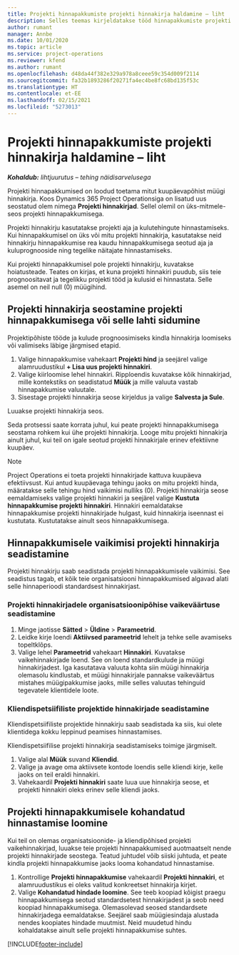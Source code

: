 ```yaml
---
title: Projekti hinnapakkumiste projekti hinnakirja haldamine – liht
description: Selles teemas kirjeldatakse tööd hinnapakkumiste projekti hinnakirjadega. (Sales)
author: rumant
manager: Annbe
ms.date: 10/01/2020
ms.topic: article
ms.service: project-operations
ms.reviewer: kfend
ms.author: rumant
ms.openlocfilehash: d48da44f382e329a978a8ceee59c354d009f2114
ms.sourcegitcommit: fa32b1893286f20271fa4ec4be8fc68bd135f53c
ms.translationtype: HT
ms.contentlocale: et-EE
ms.lasthandoff: 02/15/2021
ms.locfileid: "5273013"
---
```

# <a name="manage-project-price-lists-on-project-quotes---lite"></a>Projekti hinnapakkumiste projekti hinnakirja haldamine – liht

_**Kohaldub:** lihtjuurutus – tehing näidisarvelusega_

Projekti hinnapakkumised on loodud toetama mitut kuupäevapõhist müügi hinnakirja. Koos Dynamics 365 Project Operationsiga on lisatud uus seostatud olem nimega **Projekti hinnakirjad**. Sellel olemil on üks-mitmele-seos projekti hinnapakkumisega.

Projekti hinnakirju kasutatakse projekti aja ja kulutehingute hinnastamiseks. Kui hinnapakkumisel on üks või mitu projekti hinnakirja, kasutatakse neid hinnakirju hinnapakkumise rea kaudu hinnapakkumisega seotud aja ja kuluprognooside ning tegelike näitajate hinnastamiseks.

Kui projekti hinnapakkumisel pole projekti hinnakirju, kuvatakse hoiatusteade. Teates on kirjas, et kuna projekti hinnakiri puudub, siis teie prognoositavat ja tegelikku projekti tööd ja kulusid ei hinnastata. Selle asemel on neil null (0) müügihind.

## <a name="associate-or-disassociate-a-project-price-list-on-a-project-quote"></a>Projekti hinnakirja seostamine projekti hinnapakkumisega või selle lahti sidumine

Projektipõhiste tööde ja kulude prognoosimiseks kindla hinnakirja loomiseks või valimiseks läbige järgmised etapid.

1. Valige hinnapakkumise vahekaart **Projekti hind** ja seejärel valige alamruudustikul **+ Lisa uus projekti hinnakiri**.
2. Valige kiirloomise lehel hinnakiri. Ripploendis kuvatakse kõik hinnakirjad, mille kontekstiks on seadistatud **Müük** ja mille valuuta vastab hinnapakkumise valuutale.
4. Sisestage projekti hinnakirja seose kirjeldus ja valige **Salvesta ja Sule**.

Luuakse projekti hinnakirja seos.

Seda protsessi saate korrata juhul, kui peate projekti hinnapakkumisega seostama rohkem kui ühe projekti hinnakirja. Looge mitu projekti hinnakirja ainult juhul, kui teil on igale seotud projekti hinnakirjale erinev efektiivne kuupäev.

> [!NOTE]
> Project Operations ei toeta projekti hinnakirjade kattuva kuupäeva efektiivsust. Kui antud kuupäevaga tehingu jaoks on mitu projekti hinda, määratakse selle tehingu hind vaikimisi nulliks (0).
Projekti hinnakirja seose eemaldamiseks valige projekti hinnakiri ja seejärel valige **Kustuta hinnapakkumise projekti hinnakiri**. Hinnakiri eemaldatakse hinnapakkumise projekti hinnakirjade hulgast, kuid hinnakirja iseennast ei kustutata. Kustutatakse ainult seos hinnapakkumisega.

## <a name="set-up-default-project-price-lists-on-a-quote"></a>Hinnapakkumisele vaikimisi projekti hinnakirja seadistamine

Projekti hinnakirju saab seadistada projekti hinnapakkumisele vaikimisi. See seadistus tagab, et kõik teie organisatsiooni hinnapakkumised algavad alati selle hinnaperioodi standardsest hinnakirjast.

### <a name="set-up-organizational-default-for-project-price-lists"></a>Projekti hinnakirjadele organisatsioonipõhise vaikeväärtuse seadistamine

1. Minge jaotisse **Sätted** > **Üldine** > **Parameetrid**.
2. Leidke kirje loendi **Aktiivsed parameetrid** lehelt ja tehke selle avamiseks topeltklõps. 
3. Valige lehel **Parameetrid** vahekaart **Hinnakiri**. Kuvatakse vaikehinnakirjade loend. See on loend standardkulude ja müügi hinnakirjadest. Iga kasutatava valuuta kohta siin müügi hinnakirja olemasolu kindlustab, et müügi hinnakirjale pannakse vaikeväärtus mistahes müügipakkumise jaoks, mille selles valuutas tehinguid tegevatele klientidele loote.

### <a name="set-up-customer-specific-project-price-lists"></a>Kliendispetsiifiliste projektide hinnakirjade seadistamine

Kliendispetsiifiliste projektide hinnakirju saab seadistada ka siis, kui olete klientidega kokku leppinud peamises hinnastamises.

Kliendispetsiifilise projekti hinnakirja seadistamiseks toimige järgmiselt.

1. Valige alal **Müük** suvand **Kliendid**.
2. Valige ja avage oma aktiivsete kontode loendis selle kliendi kirje, kelle jaoks on teil eraldi hinnakiri.
3. Vahekaardil **Projekti hinnakiri** saate luua uue hinnakirja seose, et projekti hinnakiri oleks erinev selle kliendi jaoks.

## <a name="create-custom-pricing-on-a-project-quote"></a>Projekti hinnapakkumisele kohandatud hinnastamise loomine

Kui teil on olemas organisatsioonide- ja kliendipõhised projekti vaikehinnakirjad, luuakse teie projekti hinnapakkumised auotmaatselt nende projekti hinnakirjade seostega. Teatud juhtudel võib siiski juhtuda, et peate kindla projekti hinnapakkumise jaoks looma kohandatud hinnastamise. 

1. Kontrollige **Projekti hinnapakkumise** vahekaardil **Projekti hinnakiri**, et alamruudustikus ei oleks valitud konkreetset hinnakirja kirjet.
2. Valige **Kohandatud hindade loomine**. See teeb koopiad kõigist praegu hinnapakkumisega seotud standardsetest hinnakirjadest ja seob need koopiad hinnapakkumisega. Olemasolevad seosed standardsete hinnakirjadega eemaldatakse. Seejärel saab müügiesindaja alustada nendes koopiates hindade muutmist. Neid muudetud hindu kohaldatakse ainult selle projekti hinnapakkumise suhtes.


[!INCLUDE[footer-include](../../includes/footer-banner.md)]